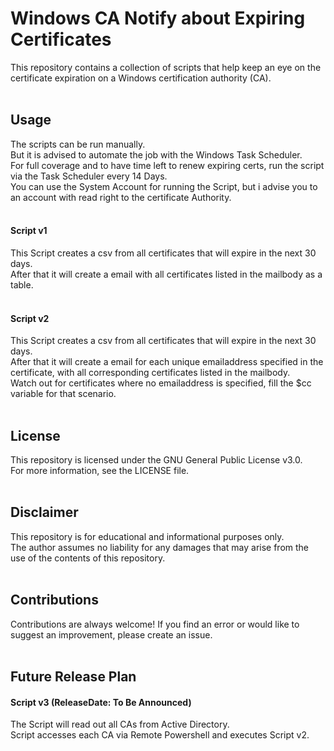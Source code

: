 # Windows CA Notify about Expiring Certificates
This repository contains a collection of scripts that help keep an eye on the certificate expiration on a Windows certification authority (CA). <br /><br />

## Usage
The scripts can be run manually. <br />
But it is advised to automate the job with the Windows Task Scheduler. <br />
For full coverage and to have time left to renew expiring certs, run the script via the Task Scheduler every 14 Days.<br />
You can use the System Account for running the Script, but i advise you to an account with read right to the certificate Authority.<br /><br />

#### Script v1
This Script creates a csv from all certificates that will expire in the next 30 days. <br />
After that it will create a email with all certificates listed in the mailbody as a table. <br /><br />

#### Script v2
This Script creates a csv from all certificates that will expire in the next 30 days. <br />
After that it will create a email for each unique emailaddress specified in the certificate, with all corresponding certificates listed in the mailbody. <br />
Watch out for certificates where no emailaddress is specified, fill the $cc variable for that scenario.<br /><br />

## License

This repository is licensed under the GNU General Public License v3.0. <br />
For more information, see the LICENSE file.<br /><br />

## Disclaimer

This repository is for educational and informational purposes only. <br />
The author assumes no liability for any damages that may arise from the use of the contents of this repository.<br /><br />

## Contributions

Contributions are always welcome! If you find an error or would like to suggest an improvement, please create an issue.<br /><br />

## Future Release Plan

#### Script v3 (ReleaseDate: To Be Announced)

The Script will read out all CAs from Active Directory.<br />
Script accesses each CA via Remote Powershell and executes Script v2.
